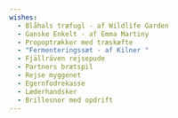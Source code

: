 ```yaml
---
wishes:
  - Blåhals træfugl - af Wildlife Garden
  - Ganske Enkelt - af Emma Martiny
  - Propoptrækker med træskæfte
  - "Fermenteringssæt - af Kilner "
  - Fjällräven rejsepude
  - Partners brætspil
  - Rejse myggenet
  - Egernfodrekasse
  - Læderhandsker
  - Brillesnor med opdrift
---
```

